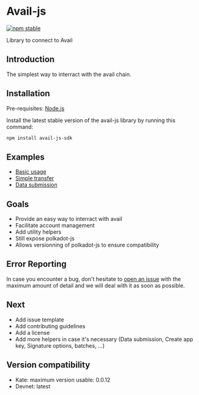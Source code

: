 # Avail-js

[![npm stable](https://img.shields.io/npm/v/avail-js-sdk?logo=npm&style=flat-square)](https://www.npmjs.com/package/avail-js-sdk)

Library to connect to Avail

## Introduction

The simplest way to interract with the avail chain.

## Installation

Pre-requisites:
[Node.js](https://nodejs.org/en/download/)

Install the latest stable version of the avail-js library by running this command:

```bash
npm install avail-js-sdk
```

## Examples

- [Basic usage](https://github.com/Leouarz/avail-js/tree/main/examples/basic-usage)
- [Simple transfer](https://github.com/Leouarz/avail-js/tree/main/examples/transfer)
- [Data submission](https://github.com/Leouarz/avail-js/tree/main/examples/data-submission)

## Goals

- Provide an easy way to interract with avail
- Facilitate account management
- Add utility helpers
- Still expose polkadot-js
- Allows versionning of polkadot-js to ensure compatibility

## Error Reporting

In case you encounter a bug, don't hesitate to [open an issue](https://github.com/Leouarz/avail-js/issues/new) with the maximum amount of detail and we will deal with it as soon as possible.

## Next

- Add issue template
- Add contributing guidelines
- Add a license
- Add more helpers in case it's necessary (Data submission, Create app key, Signature options, batches, ...)

## Version compatibility

- Kate: maximum version usable: 0.0.12
- Devnet: latest
